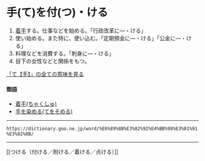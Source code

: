 # 手(て)を付(つ)・ける

1.  [着手](ちゃくしゅ（着手）)する。仕事などを始める。「行政改革に―・ける」
2.   使い始める。また特に、使い込む。「定期預金に―・ける」「公金に―・ける」
3.   料理などを消費する。「刺身に―・ける」
4.   目下の女性などと関係をもつ。
    

[「て【手】」の全ての意味を見る](https://dictionary.goo.ne.jp/word/%E6%89%8B_%28%E3%81%A6%29/#jn-148831)

#### 類語

-   [着手(ちゃくしゅ)](https://dictionary.goo.ne.jp/word/%E7%9D%80%E6%89%8B/#jn-142542)
-   [手を染める(てをそめる)](https://dictionary.goo.ne.jp/word/%E6%89%8B%E3%82%92%E6%9F%93%E3%82%81%E3%82%8B/#jn-148911)

---
`https://dictionary.goo.ne.jp/word/%E6%89%8B%E3%82%92%E4%BB%98%E3%81%91%E3%82%8B/`

---
[[つける（付ける／附ける／着ける／点ける）]]
